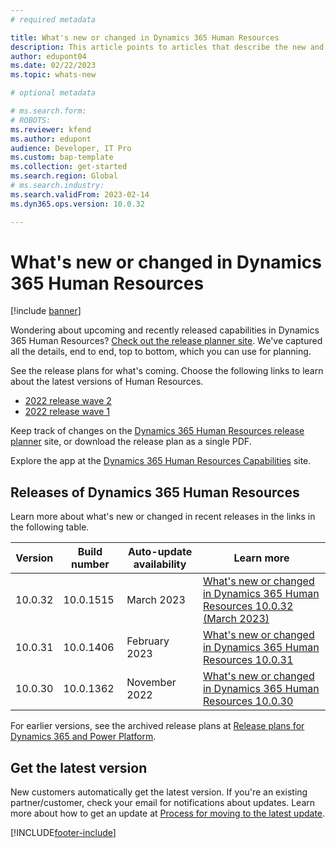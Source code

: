 ```yaml
---
# required metadata

title: What's new or changed in Dynamics 365 Human Resources
description: This article points to articles that describe the new and changed features in each release of Dynamics 365 Human Resources
author: edupont04
ms.date: 02/22/2023
ms.topic: whats-new

# optional metadata

# ms.search.form: 
# ROBOTS: 
ms.reviewer: kfend
ms.author: edupont
audience: Developer, IT Pro
ms.custom: bap-template
ms.collection: get-started
ms.search.region: Global
# ms.search.industry: 
ms.search.validFrom: 2023-02-14
ms.dyn365.ops.version: 10.0.32

---
```

# What's new or changed in Dynamics 365 Human Resources

[!include [banner](../includes/banner.md)]

Wondering about upcoming and recently released capabilities in Dynamics 365 Human Resources? [Check out the release planner site](https://experience.dynamics.com/releaseplans/?app=Human+Resources). We've captured all the details, end to end, top to bottom, which you can use for planning.  

See the release plans for what's coming. Choose the following links to learn about the latest versions of Human Resources.

- [2022 release wave 2](/dynamics365-release-plan/2022wave2/human-resources/dynamics365-human-resources/planned-features)  
- [2022 release wave 1](/dynamics365-release-plan/2022wave1/human-resources/dynamics365-human-resources/planned-features)  

Keep track of changes on the [Dynamics 365 Human Resources release planner](https://experience.dynamics.com/releaseplans/?app=Human+Resources) site, or download the release plan as a single PDF.  

Explore the app at the [Dynamics 365 Human Resources Capabilities](https://dynamics.microsoft.com/human-resources/overview/) site.

## Releases of Dynamics 365 Human Resources

Learn more about what's new or changed in recent releases in the links in the following table.

| Version | Build number | Auto-update availability | Learn more |
|---------|--------------|---------------|-------------|
| 10.0.32 |  10.0.1515   | March 2023    |[What's new or changed in Dynamics 365 Human Resources 10.0.32 (March 2023)](get-started/hr-whats-new-changed-10-0-32.md)|
| 10.0.31 |  10.0.1406 | February 2023  | [What's new or changed in Dynamics 365 Human Resources 10.0.31](get-started/whats-new-changed-10-0-31.md) |
| 10.0.30 |  10.0.1362   | November 2022 | [What's new or changed in Dynamics 365 Human Resources 10.0.30](get-started/whats-new-changed-10-0-30.md) |

For earlier versions, see the archived release plans at [Release plans for Dynamics 365 and Power Platform](/dynamics365/release-plans/archived-plans).

## Get the latest version

New customers automatically get the latest version. If you're an existing partner/customer, check your email for notifications about updates. Learn more about how to get an update at [Process for moving to the latest update](../fin-ops-core/dev-itpro/migration-upgrade/upgrade-latest-update.md).

[!INCLUDE[footer-include](../includes/footer-banner.md)]

